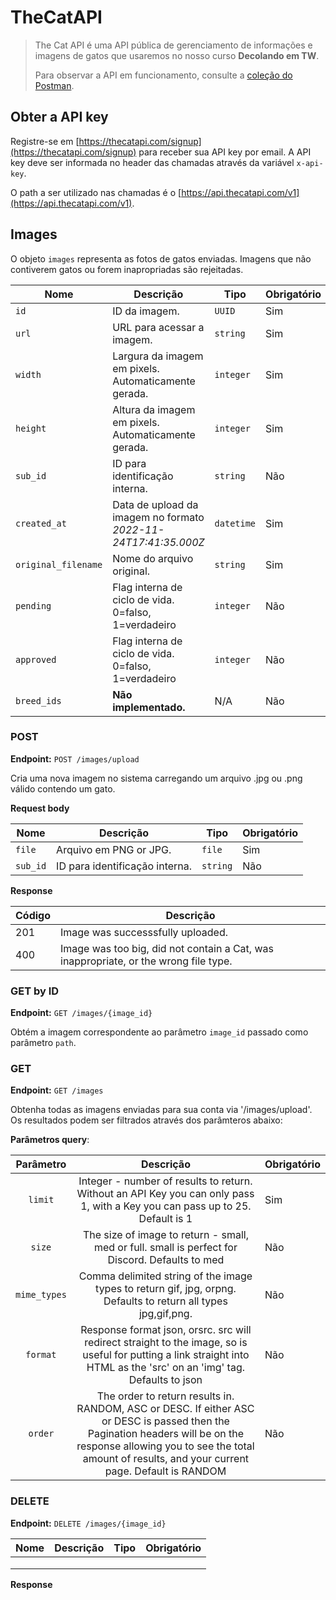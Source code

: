 # TheCatAPI

>
> The Cat API é uma API pública de gerenciamento de informações e imagens de gatos que usaremos no nosso curso **Decolando em TW**.
> 
> Para observar a API em funcionamento, consulte a [coleção do Postman](https://www.postman.com/winter-shuttle-98074/workspace/thecatapi/collection/22116190-45a163ae-36c7-4fbc-add6-eae0011333c5?action=share&creator=22116190).
>


## Obter a API key

Registre-se em [https://thecatapi.com/signup](https://thecatapi.com/signup) para receber sua API key por email. A API key deve ser informada no header das chamadas através da variável `x-api-key`.

O path a ser utilizado nas chamadas é o [https://api.thecatapi.com/v1](https://api.thecatapi.com/v1).

## Images

O objeto `images` representa as fotos de gatos enviadas. Imagens que não contiverem gatos ou forem inapropriadas são rejeitadas.

| Nome | Descrição | Tipo | Obrigatório |
|------|-----------|------|-------------|
| `id` | ID da imagem. | `UUID` | Sim |
| `url` | URL para acessar a imagem. | `string` | Sim |
| `width` | Largura da imagem em pixels. Automaticamente gerada. | `integer` | Sim |
| `height` | Altura da imagem em pixels. Automaticamente gerada. | `integer` | Sim |
| `sub_id` | ID para identificação interna. | `string` | Não |
| `created_at` | Data de upload da imagem no formato *2022-11-24T17:41:35.000Z* | `datetime` | Sim | 
| `original_filename` | Nome do arquivo original. | `string` | Sim | 
| `pending` | Flag interna de ciclo de vida. 0=falso, 1=verdadeiro | `integer` | Não | 
| `approved` | Flag interna de ciclo de vida. 0=falso, 1=verdadeiro | `integer` | Não | 
| `breed_ids` | **Não implementado.** | N/A | Não | 

### POST

**Endpoint:** `POST /images/upload`

Cria uma nova imagem no sistema carregando um arquivo .jpg ou .png válido contendo um gato.

**Request body**

| Nome | Descrição | Tipo | Obrigatório |
|------|-----------|------|-------------|
| `file` | Arquivo em PNG or JPG. | `file` | Sim |
| `sub_id` | ID para identificação interna. | `string` | Não |

**Response**

| Código | Descrição |
|------|-----------|
| 201 | Image was successsfully uploaded. |    
| 400 | Image was too big, did not contain a Cat, was inappropriate, or the wrong file type. |

### GET by ID

**Endpoint:** `GET /images/{image_id}`

Obtém a imagem correspondente ao parâmetro `image_id` passado como parâmetro `path`.

### GET

**Endpoint:** `GET /images`

Obtenha todas as imagens enviadas para sua conta via '/images/upload'. Os resultados podem ser filtrados através dos parâmteros abaixo:

**Parâmetros query**:

| Parâmetro |    Descrição      | Obrigatório |
|:------------:|:--------------------:|-------------|
| `limit`  | Integer - number of results to return. Without an API Key you can only pass 1, with a Key you can pass up to 25. Default is 1  | Sim |
| `size`  | The size of image to return - small, med or full. small is perfect for Discord. Defaults to med  |  Não |
| `mime_types` | Comma delimited string of the image types to return gif, jpg, orpng. Defaults to return all types jpg,gif,png.      |   Não   |
| `format` | Response format json, orsrc. src  will redirect straight to the image, so is useful for putting a link  straight into HTML as the 'src' on an 'img' tag. Defaults to json     |  Não   |
| `order` | The order to return results in. RANDOM, ASC or DESC. If either ASC or DESC  is passed then the Pagination headers will be on the response allowing  you to see the total amount of results, and your current page. Default  is RANDOM |  Não    |

### DELETE

**Endpoint:** `DELETE /images/{image_id}`

| Nome | Descrição | Tipo | Obrigatório |
|------|-----------|------|-------------|
|      |           |      |             |
|      |           |      |             |
|      |           |      |             |

**Response**
